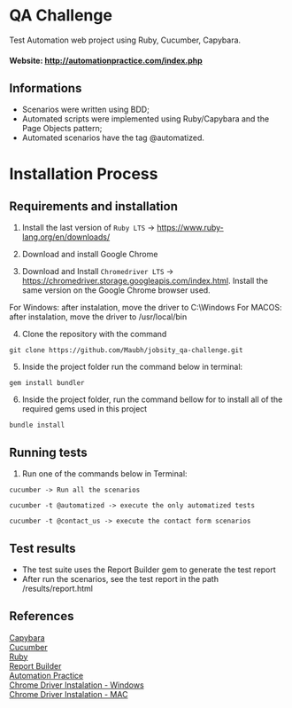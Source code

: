 # QA Challenge

Test Automation web project using Ruby, Cucumber, Capybara.

#### Website: http://automationpractice.com/index.php

## Informations

<ul>
<li> Scenarios were written using BDD;</li>
<li> Automated scripts were implemented using Ruby/Capybara and the Page Objects pattern;</li>
<li> Automated scenarios have the tag @automatized.</li>

</ul>

# Installation Process

## Requirements and installation

1. Install the last version of ``` Ruby LTS ``` -> https://www.ruby-lang.org/en/downloads/

2. Download and install Google Chrome

3. Download and Install ``` Chromedriver LTS ``` -> https://chromedriver.storage.googleapis.com/index.html. Install the same version on the Google Chrome browser used.

For Windows: after instalation, move the driver to C:\Windows 
For MACOS: after instalation, move the driver to /usr/local/bin

4. Clone the repository with the command

 ```git clone https://github.com/Maubh/jobsity_qa-challenge.git```

5. Inside the project folder run the command below in terminal:

``` gem install bundler ```

6. Inside the project folder, run the command bellow for to install all of the required gems used in this project

``` bundle install ``` 


## Running tests

1. Run one of the commands below in Terminal:

```
cucumber -> Run all the scenarios

cucumber -t @automatized -> execute the only automatized tests

cucumber -t @contact_us -> execute the contact form scenarios

```
## Test results

<ul>
<li>The test suite uses the Report Builder gem to generate the test report</li>
<li> After run the scenarios, see the test report in the path /results/report.html</li>
</ul>

## References


[Capybara](http://www.rubydoc.info/github/jnicklas/capybara)<br>
[Cucumber](https://cucumber.io/docs)<br>
[Ruby](http://ruby-doc.org/)<br>
[Report Builder](https://github.com/rajatthareja/ReportBuilder)<br>
[Automation Practice](http://automationpractice.com/index.php)<br>
[Chrome Driver Instalation - Windows](http://jonathansoma.com/lede/foundations-2018/classes/selenium/selenium-windows-install/)<br>
[Chrome Driver Instalation - MAC](https://www.swtestacademy.com/install-chrome-driver-on-mac/)<br>

